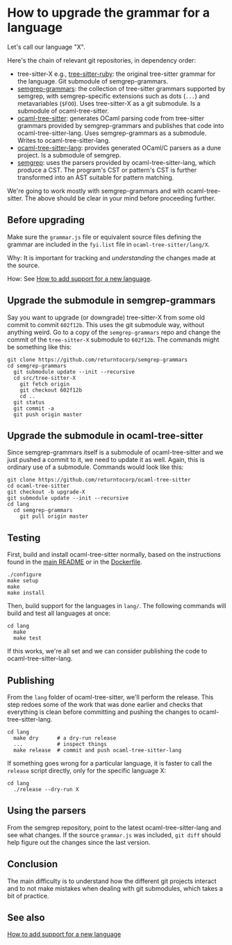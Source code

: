 How to upgrade the grammar for a language
==

Let's call our language "X".

Here's the chain of relevant git repositories, in dependency order:

* tree-sitter-X e.g.,
  [tree-sitter-ruby](https://github.com/tree-sitter/tree-sitter-ruby):
  the original tree-sitter grammar for the language.
  Git submodule of semgrep-grammars.
* [semgrep-grammars](https://github.com/returntocorp/semgrep-grammars):
  the collection of tree-sitter grammars supported by semgrep,
  with semgrep-specific extensions such as dots (`...`) and
  metavariables (`$FOO`). Uses tree-sitter-X as a git submodule. Is a
  submodule of ocaml-tree-sitter.
* [ocaml-tree-sitter](https://github.com/returntocorp/ocaml-tree-sitter):
  generates OCaml parsing code from tree-sitter grammars provided by
  semgrep-grammars and publishes that code into
  ocaml-tree-sitter-lang. Uses semgrep-grammars as a submodule. Writes
  to ocaml-tree-sitter-lang.
* [ocaml-tree-sitter-lang](https://github.com/returntocorp/ocaml-tree-sitter-lang):
  provides generated OCaml/C parsers as a dune project. Is a submodule
  of semgrep.
* [semgrep](https://github.com/returntocorp/semgrep): uses the parsers
  provided by ocaml-tree-sitter-lang, which produce a CST. The
  program's CST or pattern's CST is further transformed into an AST
  suitable for pattern matching.

We're going to work mostly with semgrep-grammars and with
ocaml-tree-sitter. The above should be clear in your mind before
proceeding further.

Before upgrading
--

Make sure the `grammar.js` file or equivalent source files
defining the grammar are included in the `fyi.list` file in
`ocaml-tree-sitter/lang/X`.

Why: It is important for tracking and _understanding_ the changes made at the
source.

How: See [How to add support for a new language](adding-a-language.md).

Upgrade the submodule in semgrep-grammars
--

Say you want to upgrade (or downgrade) tree-sitter-X from some old
commit to commit `602f12b`. This uses the git submodule way, without
anything weird. Go to a copy of the `semgrep-grammars` repo and change
the commit of the `tree-sitter-X` submodule to `602f12b`. The commands
might be something like this:

```
git clone https://github.com/returntocorp/semgrep-grammars
cd semgrep-grammars
  git submodule update --init --recursive
  cd src/tree-sitter-X
    git fetch origin
    git checkout 602f12b
    cd ..
  git status
  git commit -a
  git push origin master
```

Upgrade the submodule in ocaml-tree-sitter
--

Since semgrep-grammars itself is a submodule of ocaml-tree-sitter and
we just pushed a commit to it, we need to update it as well. Again,
this is ordinary use of a submodule. Commands would look like this:

```
git clone https://github.com/returntocorp/ocaml-tree-sitter
cd ocaml-tree-sitter
git checkout -b upgrade-X
git submodule update --init --recursive
cd lang
  cd semgrep-grammars
    git pull origin master
```

Testing
--

First, build and install ocaml-tree-sitter normally, based on the
instructions found in the [main README](../README.md) or in the
[Dockerfile](../Dockerfile).

```
./configure
make setup
make
make install
```

Then, build support for the languages in `lang/`. The following
commands will build and test all languages at once:

```
cd lang
  make
  make test
```

If this works, we're all set and we can consider publishing the code
to ocaml-tree-sitter-lang.

Publishing
--

From the `lang` folder of ocaml-tree-sitter, we'll perform the
release. This step redoes some of the work that was done earlier and
checks that everything is clean before committing and pushing the
changes to ocaml-tree-sitter-lang.

```
cd lang
  make dry      # a dry-run release
  ...           # inspect things
  make release  # commit and push ocaml-tree-sitter-lang
```

If something goes wrong for a particular language, it is faster to
call the `release` script directly, only for the specific language X:

```
cd lang
  ./release --dry-run X
```

Using the parsers
--

From the semgrep repository, point to the latest ocaml-tree-sitter-lang
and see what changes. If the source `grammar.js` was included, `git
diff` should help figure out the changes since the last version.

Conclusion
--

The main difficulty is to understand how the different git projects
interact and to not make mistakes when dealing with git submodules,
which takes a bit of practice.

See also
--

[How to add support for a new language](adding-a-language.md)
